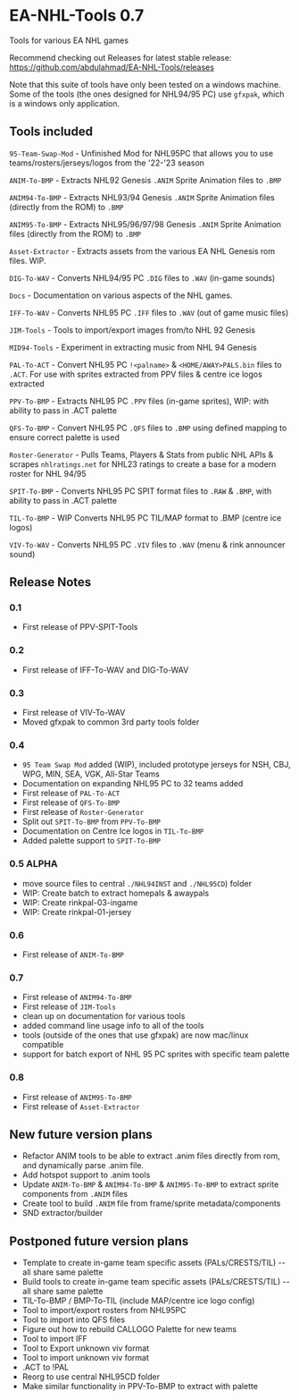 # EA-NHL-Tools 0.7
Tools for various EA NHL games

Recommend checking out Releases for latest stable release: https://github.com/abdulahmad/EA-NHL-Tools/releases

Note that this suite of tools have only been tested on a windows machine. Some of the tools (the ones designed for NHL94/95 PC) use `gfxpak`, which is a windows only application.

## Tools included

`95-Team-Swap-Mod` - Unfinished Mod for NHL95PC that allows you to use teams/rosters/jerseys/logos from the '22-'23 season

`ANIM-To-BMP` - Extracts NHL92 Genesis `.ANIM` Sprite Animation files to `.BMP`

`ANIM94-To-BMP` - Extracts NHL93/94 Genesis `.ANIM` Sprite Animation files (directly from the ROM) to `.BMP`

`ANIM95-To-BMP` - Extracts NHL95/96/97/98 Genesis `.ANIM` Sprite Animation files (directly from the ROM) to `.BMP`

`Asset-Extractor` - Extracts assets from the various EA NHL Genesis rom files. WIP.

`DIG-To-WAV` - Converts NHL94/95 PC `.DIG` files to `.WAV` (in-game sounds)

`Docs` - Documentation on various aspects of the NHL games.

`IFF-To-WAV` - Converts NHL95 PC `.IFF` files to `.WAV` (out of game music files)

`JIM-Tools` - Tools to import/export images from/to NHL 92 Genesis

`MID94-Tools` - Experiment in extracting music from NHL 94 Genesis

`PAL-To-ACT` - Convert NHL95 PC `!<palname>` & `<HOME/AWAY>PALS.bin` files to `.ACT`. For use with sprites extracted from PPV files & centre ice logos extracted

`PPV-To-BMP` - Extracts NHL95 PC `.PPV` files (in-game sprites), WIP: with ability to pass in .ACT palette

`QFS-To-BMP` - Convert NHL95 PC `.QFS` files to `.BMP` using defined mapping to ensure correct palette is used

`Roster-Generator` - Pulls Teams, Players & Stats from public NHL APIs & scrapes `nhlratings.net` for NHL23 ratings to create a base for a modern roster for NHL 94/95

`SPIT-To-BMP` - Converts NHL95 PC SPIT format files to `.RAW` & `.BMP`, with ability to pass in .ACT palette

`TIL-To-BMP` - WIP Converts NHL95 PC TIL/MAP format to .BMP (centre ice logos)

`VIV-To-WAV` - Converts NHL95 PC `.VIV` files to `.WAV` (menu & rink announcer sound)

## Release Notes

### 0.1
- First release of PPV-SPIT-Tools

### 0.2
- First release of IFF-To-WAV and DIG-To-WAV

### 0.3
- First release of VIV-To-WAV
- Moved gfxpak to common 3rd party tools folder

### 0.4
- `95 Team Swap Mod` added (WIP), included prototype jerseys for NSH, CBJ, WPG, MIN, SEA, VGK, All-Star Teams
- Documentation on expanding NHL95 PC to 32 teams added
- First release of `PAL-To-ACT`
- First release of `QFS-To-BMP`
- First release of `Roster-Generator`
- Split out `SPIT-To-BMP` from `PPV-To-BMP`
- Documentation on Centre Ice logos in `TIL-To-BMP`
- Added palette support to `SPIT-To-BMP`

### 0.5 ALPHA
- move source files to central `./NHL94INST` and `./NHL95CD`) folder
- WIP: Create batch to extract homepals & awaypals
- WIP: Create rinkpal-03-ingame
- WIP: Create rinkpal-01-jersey

### 0.6
- First release of `ANIM-To-BMP`

### 0.7
- First release of `ANIM94-To-BMP`
- First release of `JIM-Tools`
- clean up on documentation for various tools
- added command line usage info to all of the tools
- tools (outside of the ones that use gfxpak) are now mac/linux compatible
- support for batch export of NHL 95 PC sprites with specific team palette

### 0.8
- First release of `ANIM95-To-BMP`
- First release of `Asset-Extractor`

## New future version plans
- Refactor ANIM tools to be able to extract .anim files directly from rom, and dynamically parse .anim file.
- Add hotspot support to .anim tools
- Update `ANIM-To-BMP` & `ANIM94-To-BMP` & `ANIM95-To-BMP` to extract sprite components from `.ANIM` files
- Create tool to build `.ANIM` file from frame/sprite metadata/components
- SND extractor/builder

## Postponed future version plans
- Template to create in-game team specific assets (PALs/CRESTS/TIL) -- all share same palette
- Build tools to create in-game team specific assets (PALs/CRESTS/TIL) -- all share same palette
- TIL-To-BMP / BMP-To-TIL (include MAP/centre ice logo config)
- Tool to import/export rosters from NHL95PC
- Tool to import into QFS files
- Figure out how to rebuild CALLOGO Palette for new teams
- Tool to import IFF
- Tool to Export unknown viv format
- Tool to import unknown viv format
- .ACT to !PAL
- Reorg to use central NHL95CD folder
- Make similar functionality in PPV-To-BMP to extract with palette